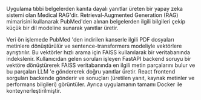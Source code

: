 Uygulama tıbbi belgelerden kanıta dayalı yanıtlar üreten bir yapay zeka sistemi olan Medical RAG'dir. Retrieval-Augmented Generation (RAG) mimarisini kullanarak PubMed'den alınan belgelerden ilgili bilgileri çekip küçük bir dil modeline sunarak yanıtlar üretir.

Veri ön işlemede PubMed 'den indirilen kanserle ilgili PDF dosyaları metinlere dönüştürülür ve sentence-transformers modeliyle vektörlere ayrıştırılır. Bu vektörler hızlı arama için FAISS kullanılarak bir veritabanında indekslenir. Kullanıcıdan gelen soruları işleyen FastAPI backend soruyu bir vektöre dönüştürerek FAISS veritabanında en ilgili metin parçalarını bulur ve bu parçaları LLM 'e göndererek doğru yanıtlar üretir. React frontend sorguları backende gönderir ve sonuçları (üretilen yanıt, kaynak metinler ve performans bilgileri) görüntüler. Ayrıca uygulamanın tamamı Docker ile konteynerleştirilmiştir.
